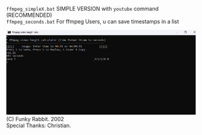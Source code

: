 `ffmpeg_simpleX.bat` SIMPLE VERSION with `youtube` command (RECOMMENDED)
<br>`ffmpeg_seconds.bat` For ffmpeg Users, u can save timestamps in a list

<img src="https://github.com/175M3H3RE/ffmpeg_video_length/blob/f203381147967621d7680b8c199277c37d52e50b/demo_img.png">
(C) Funky Rabbit. 2002
<br>Special Thanks: Christian.
